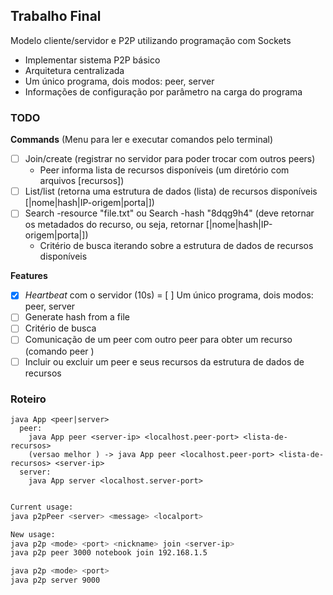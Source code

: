 ## Trabalho Final

Modelo cliente/servidor e P2P utilizando programação com Sockets

- Implementar sistema P2P básico
- Arquitetura centralizada
- Um único programa, dois modos: peer, server
- Informações de configuração por parâmetro na carga do programa

### TODO

**Commands** (Menu para ler e executar comandos pelo terminal)

- [ ] Join/create (registrar no servidor para poder trocar com outros peers)
  - Peer informa lista de recursos disponíveis (um diretório com arquivos [recursos])
- [ ] List/list (retorna uma estrutura de dados (lista) de recursos disponíveis [|nome|hash|IP-origem|porta|])
- [ ] Search -resource "file.txt" ou Search -hash "8dqg9h4" (deve retornar os metadados do recurso, ou seja, retornar [|nome|hash|IP-origem|porta|])
  - Critério de busca iterando sobre a estrutura de dados de recursos disponíveis

**Features**

- [x] _Heartbeat_ com o servidor (10s)
= [ ] Um único programa, dois modos: peer, server
- [ ] Generate hash from a file 
- [ ] Critério de busca
- [ ] Comunicação de um peer com outro peer para obter um recurso (comando peer <recurso-requerido> <ip-do-peer-que-tem-o-recurso> <porta-do-peer-que-tem-o-recurso>)
- [ ] Incluir ou excluir um peer e seus recursos da estrutura de dados de recursos

### Roteiro

```
java App <peer|server>
  peer:
    java App peer <server-ip> <localhost.peer-port> <lista-de-recursos>
    (versao melhor ) -> java App peer <localhost.peer-port> <lista-de-recursos> <server-ip> 
  server:
    java App server <localhost.server-port>
  
```

```bash
Current usage:
java p2pPeer <server> <message> <localport>

New usage:
java p2p <mode> <port> <nickname> join <server-ip>
java p2p peer 3000 notebook join 192.168.1.5 

java p2p <mode> <port>
java p2p server 9000
```